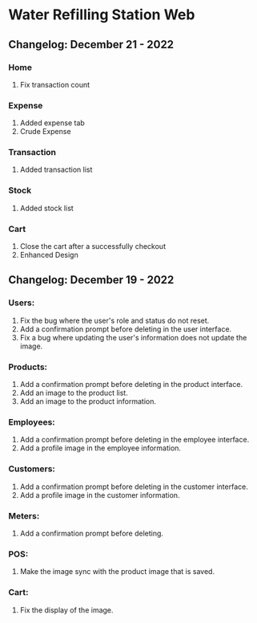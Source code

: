 # Water Refilling Station Web

## Changelog: December 21 - 2022

### Home

1. Fix transaction count

### Expense

1. Added expense tab
2. Crude Expense

### Transaction

1. Added transaction list

### Stock

1. Added stock list

### Cart

1. Close the cart after a successfully checkout
2. Enhanced Design

## Changelog: December 19 - 2022

### Users:

1. Fix the bug where the user's role and status do not reset.
2. Add a confirmation prompt before deleting in the user interface.
3. Fix a bug where updating the user's information does not update the image.

### Products:

1. Add a confirmation prompt before deleting in the product interface.
2. Add an image to the product list.
3. Add an image to the product information.

### Employees:

1. Add a confirmation prompt before deleting in the employee interface.
2. Add a profile image in the employee information.

### Customers:

1. Add a confirmation prompt before deleting in the customer interface.
2. Add a profile image in the customer information.

### Meters:

1. Add a confirmation prompt before deleting.

### POS:

1. Make the image sync with the product image that is saved.

### Cart:

1. Fix the display of the image.
